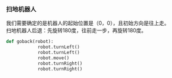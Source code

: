 ### 扫地机器人
我们需要确定的是机器人的起始位置是（0，0），且初始方向是往上走。  
扫地机器人后退：先旋转180度，往前走一步，再旋转180度。
```python
def goback(robot):
            robot.turnLeft()
            robot.turnLeft()
            robot.move()
            robot.turnRight()
            robot.turnRight()
```